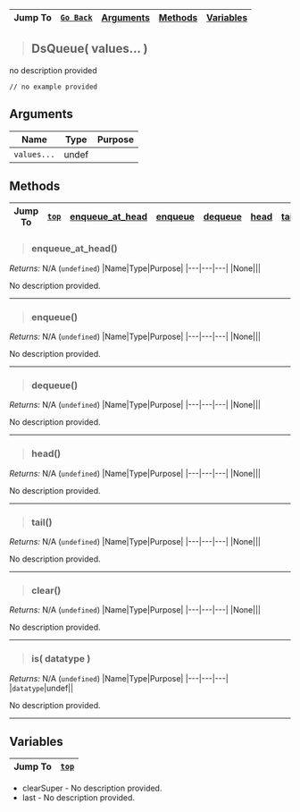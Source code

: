 |Jump To|[`Go Back`]()|[Arguments](#arguments)|[Methods](#methods)|[Variables](#variables)|
|---|---|---|---|---|
>## DsQueue( values... )
no description provided
```GML
// no example provided
```
## Arguments
|Name|Type|Purpose|
|---|---|---|
|`values...`|undef||
## Methods
|Jump To|[`top`](#)|[enqueue_at_head](#enqueue_at_head)|[enqueue](#enqueue)|[dequeue](#dequeue)|[head](#head)|[tail](#tail)|[clear](#clear)|[is](#is-datatype-)|
|---|---|---|---|---|---|---|---|---|
> ### enqueue_at_head()
*Returns:* N/A (`undefined`)
|Name|Type|Purpose|
|---|---|---|
|None|||

No description provided.
***
> ### enqueue()
*Returns:* N/A (`undefined`)
|Name|Type|Purpose|
|---|---|---|
|None|||

No description provided.
***
> ### dequeue()
*Returns:* N/A (`undefined`)
|Name|Type|Purpose|
|---|---|---|
|None|||

No description provided.
***
> ### head()
*Returns:* N/A (`undefined`)
|Name|Type|Purpose|
|---|---|---|
|None|||

No description provided.
***
> ### tail()
*Returns:* N/A (`undefined`)
|Name|Type|Purpose|
|---|---|---|
|None|||

No description provided.
***
> ### clear()
*Returns:* N/A (`undefined`)
|Name|Type|Purpose|
|---|---|---|
|None|||

No description provided.
***
> ### is( datatype )
*Returns:* N/A (`undefined`)
|Name|Type|Purpose|
|---|---|---|
|`datatype`|undef||

No description provided.
***
## Variables
|Jump To|[`top`](#)|
|---|---|

* clearSuper - No description provided.
* last - No description provided.

